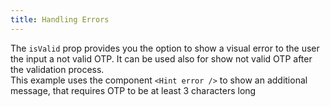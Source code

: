 ```yaml
---
title: Handling Errors
---
```


The `isValid` prop provides you the option to show a visual error to the user the input a not valid OTP. It can be used also for show not valid OTP after the validation process.
<br/>
This example uses the component `<Hint error />` to show an additional message, that requires OTP to be at least 3 characters long
